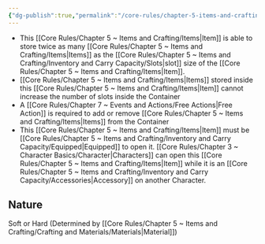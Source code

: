 ```yaml
---
{"dg-publish":true,"permalink":"/core-rules/chapter-5-items-and-crafting/item-property-lists/basic-properties/container/"}
---
```


- This [[Core Rules/Chapter 5 ~ Items and Crafting/Items\|Item]] is able to store twice as many [[Core Rules/Chapter 5 ~ Items and Crafting/Items\|Items]] as the [[Core Rules/Chapter 5 ~ Items and Crafting/Inventory and Carry Capacity/Slots\|slot]] size of the [[Core Rules/Chapter 5 ~ Items and Crafting/Items\|Item]].
- [[Core Rules/Chapter 5 ~ Items and Crafting/Items\|Items]] stored inside this [[Core Rules/Chapter 5 ~ Items and Crafting/Items\|Item]] cannot increase the number of slots inside the Container
- A [[Core Rules/Chapter 7 ~ Events and Actions/Free Actions\|Free Action]] is required to add or remove [[Core Rules/Chapter 5 ~ Items and Crafting/Items\|Items]] from the Container
- This [[Core Rules/Chapter 5 ~ Items and Crafting/Items\|Item]] must be [[Core Rules/Chapter 5 ~ Items and Crafting/Inventory and Carry Capacity/Equipped\|Equipped]] to open it. [[Core Rules/Chapter 3 ~ Character Basics/Character\|Characters]] can open this [[Core Rules/Chapter 5 ~ Items and Crafting/Items\|Item]] while it is an [[Core Rules/Chapter 5 ~ Items and Crafting/Inventory and Carry Capacity/Accessories\|Accessory]] on another Character.

## Nature
Soft or Hard (Determined by [[Core Rules/Chapter 5 ~ Items and Crafting/Crafting and Materials/Materials\|Material]])